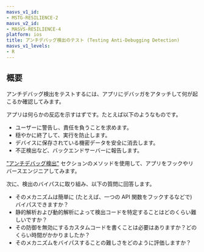 ```yaml
---
masvs_v1_id:
- MSTG-RESILIENCE-2
masvs_v2_id:
- MASVS-RESILIENCE-4
platform: ios
title: アンチデバッグ検出のテスト (Testing Anti-Debugging Detection)
masvs_v1_levels:
- R
---
```


## 概要

アンチデバッグ検出をテストするには、アプリにデバッガをアタッチして何が起こるか確認してみます。

アプリは何らかの反応を示すはずです。たとえば以下のようなものです。

- ユーザーに警告し、責任を負うことを求めます。
- 穏やかに終了して、実行を防止します。
- デバイスに保存されている機密データを安全に消去します。
- 不正検出など、バックエンドサーバーに報告します。

["アンチデバッグ検出"](../../../Document/0x05j-Testing-Resiliency-Against-Reverse-Engineering.md#anti-debugging) セクションのメソッドを使用して、アプリをフックやリバースエンジニアしてみます。

次に、検出のバイパスに取り組み、以下の質問に回答します。

- そのメカニズムは簡単に (たとえば、一つの API 関数をフックするなどで) バイパスできますか？
- 静的解析および動的解析によって検出コードを特定することはどのくらい難しいですか？
- その防御を無効にするカスタムコードを書くことは必要はありますか？どのくらい時間がかかりましたか？
- そのメカニズムをバイパスすることの難しさをどのように評価しますか？
